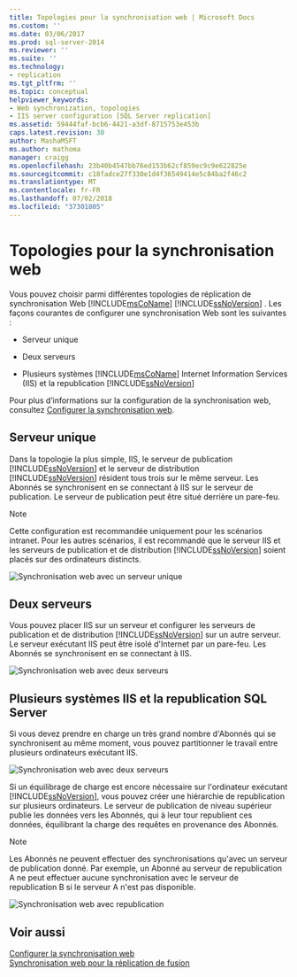 ```yaml
---
title: Topologies pour la synchronisation web | Microsoft Docs
ms.custom: ''
ms.date: 03/06/2017
ms.prod: sql-server-2014
ms.reviewer: ''
ms.suite: ''
ms.technology:
- replication
ms.tgt_pltfrm: ''
ms.topic: conceptual
helpviewer_keywords:
- Web synchronization, topologies
- IIS server configuration [SQL Server replication]
ms.assetid: 59444faf-bcb6-4421-a3df-8715753e453b
caps.latest.revision: 30
author: MashaMSFT
ms.author: mathoma
manager: craigg
ms.openlocfilehash: 23b40b4547bb76ed153b62cf859ec9c9e622825e
ms.sourcegitcommit: c18fadce27f330e1d4f36549414e5c84ba2f46c2
ms.translationtype: MT
ms.contentlocale: fr-FR
ms.lasthandoff: 07/02/2018
ms.locfileid: "37301805"
---
```

# <a name="topologies-for-web-synchronization"></a>Topologies pour la synchronisation web
  Vous pouvez choisir parmi différentes topologies de réplication de synchronisation Web [!INCLUDE[msCoName](../../includes/msconame-md.md)] [!INCLUDE[ssNoVersion](../../includes/ssnoversion-md.md)] . Les façons courantes de configurer une synchronisation Web sont les suivantes :  
  
-   Serveur unique  
  
-   Deux serveurs  
  
-   Plusieurs systèmes [!INCLUDE[msCoName](../../includes/msconame-md.md)] Internet Information Services (IIS) et la republication [!INCLUDE[ssNoVersion](../../includes/ssnoversion-md.md)]  
  
 Pour plus d’informations sur la configuration de la synchronisation web, consultez [Configurer la synchronisation web](configure-web-synchronization.md).  
  
## <a name="single-server"></a>Serveur unique  
 Dans la topologie la plus simple, IIS, le serveur de publication [!INCLUDE[ssNoVersion](../../includes/ssnoversion-md.md)] et le serveur de distribution [!INCLUDE[ssNoVersion](../../includes/ssnoversion-md.md)] résident tous trois sur le même serveur. Les Abonnés se synchronisent en se connectant à IIS sur le serveur de publication. Le serveur de publication peut être situé derrière un pare-feu.  
  
> [!NOTE]  
>  Cette configuration est recommandée uniquement pour les scénarios intranet. Pour les autres scénarios, il est recommandé que le serveur IIS et les serveurs de publication et de distribution [!INCLUDE[ssNoVersion](../../includes/ssnoversion-md.md)] soient placés sur des ordinateurs distincts.  
  
 ![Synchronisation web avec un serveur unique](media/web-sync02.gif "Synchronisation web avec un serveur unique")  
  
## <a name="two-servers"></a>Deux serveurs  
 Vous pouvez placer IIS sur un serveur et configurer les serveurs de publication et de distribution [!INCLUDE[ssNoVersion](../../includes/ssnoversion-md.md)] sur un autre serveur. Le serveur exécutant IIS peut être isolé d'Internet par un pare-feu. Les Abonnés se synchronisent en se connectant à IIS.  
  
 ![Synchronisation web avec deux serveurs](media/web-sync03.gif "Synchronisation web avec deux serveurs")  
  
## <a name="multiple-iis-systems-and-sql-server-republishing"></a>Plusieurs systèmes IIS et la republication SQL Server  
 Si vous devez prendre en charge un très grand nombre d'Abonnés qui se synchronisent au même moment, vous pouvez partitionner le travail entre plusieurs ordinateurs exécutant IIS.  
  
 ![Synchronisation web avec deux serveurs](media/web-sync04.gif "Synchronisation web avec deux serveurs")  
  
 Si un équilibrage de charge est encore nécessaire sur l'ordinateur exécutant [!INCLUDE[ssNoVersion](../../includes/ssnoversion-md.md)], vous pouvez créer une hiérarchie de republication sur plusieurs ordinateurs. Le serveur de publication de niveau supérieur publie les données vers les Abonnés, qui à leur tour republient ces données, équilibrant la charge des requêtes en provenance des Abonnés.  
  
> [!NOTE]  
>  Les Abonnés ne peuvent effectuer des synchronisations qu'avec un serveur de publication donné. Par exemple, un Abonné au serveur de republication A ne peut effectuer aucune synchronisation avec le serveur de republication B si le serveur A n'est pas disponible.  
  
 ![Synchronisation web avec republication](media/web-sync05.gif "Synchronisation web avec republication")  
  
## <a name="see-also"></a>Voir aussi  
 [Configurer la synchronisation web](configure-web-synchronization.md)   
 [Synchronisation web pour la réplication de fusion](web-synchronization-for-merge-replication.md)  
  
  
